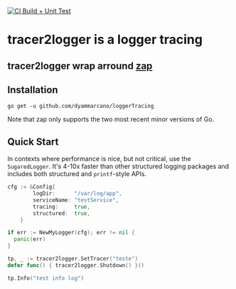 [![CI Build + Unit Test](https://github.com/dyammarcano/loggerTracing/actions/workflows/ci.yml/badge.svg)](https://github.com/dyammarcano/loggerTracing/actions/workflows/ci.yml)

# tracer2logger is a logger tracing

## tracer2logger wrap arround [zap](https://github.com/uber-go/zap)

## Installation

`go get -u github.com/dyammarcano/loggerTracing`

Note that zap only supports the two most recent minor versions of Go.

## Quick Start

In contexts where performance is nice, but not critical, use the
`SugaredLogger`. It's 4-10x faster than other structured logging
packages and includes both structured and `printf`-style APIs.

```go
cfg := &Config{
		logDir:      "/var/log/app",
		serviceName: "testService",
		tracing:     true,
		structured:  true,
	}

if err := NewMyLogger(cfg); err != nil {
  panic(err)
}

tp, _ := tracer2logger.SetTracer("teste")
defer func() { tracer2logger.Shutdown() }()

tp.Info("test info log")
```
